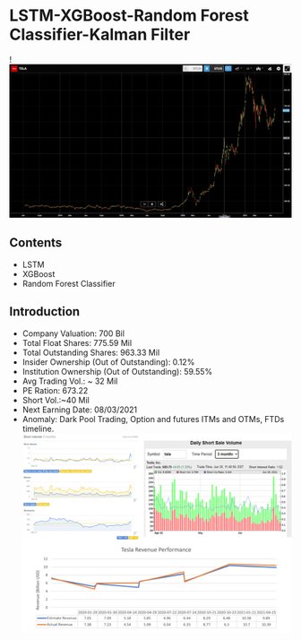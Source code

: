 # LSTM-XGBoost-Random Forest Classifier-Kalman Filter
!![TSLA](img/cover.png)
## Contents
- LSTM
- XGBoost
- Random Forest Classifier
## Introduction
- Company Valuation: 700 Bil
- Total Float Shares: 775.59 Mil
- Total Outstanding Shares: 963.33 Mil
- Insider Ownership (Out of Outstanding): 0.12%
- Institution Ownership (Out of Outstanding): 59.55%
- Avg Trading Vol.: ~ 32 Mil
- PE Ration: 673.22
- Short Vol.:~40 Mil
- Next Earning Date: 08/03/2021
- Anomaly: Dark Pool Trading, Option and futures ITMs and OTMs, FTDs timeline.
![TSLA](img/Picture2.png)
